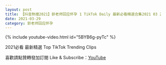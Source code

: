 ```yaml
---
layout: post
title: 【抖音熱搜2021】郭老师回应怀孕 1 TikTok Daily 最新必看精選合集2021 03 29
date: 2021-03-29
category: 郭老师回应怀孕
---
```


{% include youtube-video.html id="5BYB6g-pyTc" %}

2021必看 最新精選 Top TikTok Trending Clips

喜歡請點贊轉發加訂閱 Like & Subscribe：[YouTube](https://www.youtube.com/channel/UCAoR7VcanIPd04uEq_GIylA/videos)

